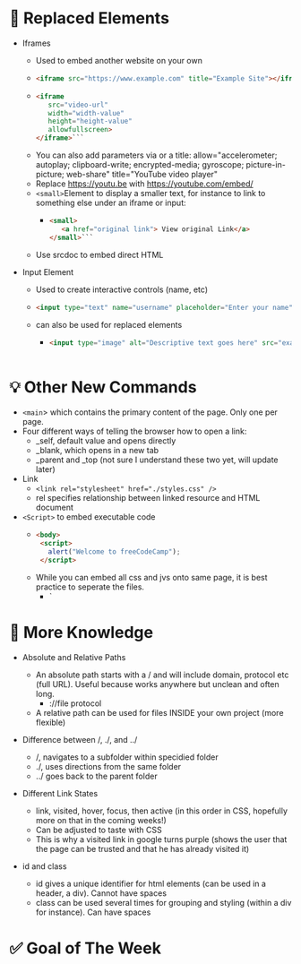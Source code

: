 # 🧑 Replaced Elements

* Iframes
    * Used to embed another website on your own
    * ```html
      <iframe src="https://www.example.com" title="Example Site"></iframe>```
    * ```html
      <iframe
         src="video-url"
         width="width-value"
         height="height-value"
         allowfullscreen>
      </iframe>```
    * You can also add parameters via or a title:
      allow="accelerometer; autoplay; clipboard-write; encrypted-media; gyroscope; picture-in-picture; web-share"
      title="YouTube video player"
    * Replace https://youtu.be with https://youtube.com/embed/
    * `<small>`Element to display a smaller text, for instance to link to something else under an iframe or input:
         * ```html
           <small>
              <a href="original link"> View original Link</a>
           </small>```
    * Use srcdoc to embed direct HTML
      
      
* Input Element
    * Used to create interactive controls (name, etc)
    * ```html
      <input type="text" name="username" placeholder="Enter your name">```
    * can also be used for replaced elements
         * ```html
           <input type="image" alt="Descriptive text goes here" src="example-img-url">```
 

# 💡 Other New Commands
   * `<main`> which contains the primary content of the page. Only one per page.
   * Four different ways of telling the browser how to open a link:
        * _self, default value and opens directly
        * _blank, which opens in a new tab
        * _parent and _top (not sure I understand these two yet, will update later)
   * Link
        * `<link rel="stylesheet" href="./styles.css" />`
        * rel specifies relationship between linked resource and HTML document
   * `<Script>` to embed executable code
        *    ```html
             <body>
              <script>
                alert("Welcome to freeCodeCamp");
              </script>
        * While you can embed all css and jvs onto same page, it is best practice to seperate the files.
             * `<script src="path-to-javascript-file.js"></script>

# 🛜 More Knowledge

* Absolute and Relative Paths
     * An absolute path starts with a / and will include domain, protocol etc (full URL). Useful because works anywhere but unclean and often long.
          * ://file protocol
     * A relative path can be used for files INSIDE your own project (more flexible)
 
* Difference between /, ./, and ../
     * /, navigates to a subfolder within specidied folder
     * ./, uses directions from the same folder
     * ../ goes back to the parent folder

* Different Link States
     * link, visited, hover, focus, then active (in this order in CSS, hopefully more on that in the coming weeks!)
     * Can be adjusted to taste with CSS
     * This is why a visited link in google turns purple (shows the user that the page can be trusted and that he has already visited it)
 
* id and class
     * id gives a unique identifier for html elements (can be used in a header, a div). Cannot have spaces
     * class can be used several times for grouping and styling (within a div for instance). Can have spaces
 


 

# ✅ Goal of The Week

